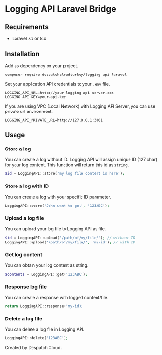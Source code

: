 # Logging API Laravel Bridge

## Requirements

- Laravel 7.x or 8.x

## Installation

Add as dependency on your project.

```bash
composer require despatchcloudturkey/logging-api-laravel
```

Set your application API credentials to your `.env` file.

```
LOGGING_API_URL=http://your-logging-api-server.com
LOGGING_API_KEY=your-api-key
```

If you are using VPC (Local Network) with Logging API Server, you can use private url environment.

```
LOGGING_API_PRIVATE_URL=http://127.0.0.1:3001
```

## Usage

### Store a log

You can create a log without ID. Logging API will assign unique ID (127 char) for your log content. This function will return this id as `string`.

```php
$id = LoggingAPI::store('my log file content is here');
```

### Store a log with ID

You can create a log with your specific ID parameter.

```php
LoggingAPI::store('John want to go.', '123ABC');
```

### Upload a log file

You can upload your log file to Logging API as file.

```php
$id = LoggingAPI::upload('/path/of/my/file/'); // without ID
LoggingAPI::upload('/path/of/my/file/', 'my-id'); // with ID
```

### Get log content

You can obtain your log content as string.

```php
$contents = LoggingAPI::get('123ABC');
```

### Response log file

You can create a response with logged content/file.

```php
return LoggingAPI::response('my-id);
```

### Delete a log file

You can delete a log file in Logging API.

```php
LoggingAPI::delete('123ABC');
```

Created by Despatch Cloud.
